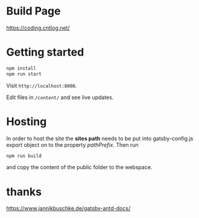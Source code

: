 
# Build Page

https://coding.cntlog.net/

# Getting started

```bash
npm install
npm run start
```

Visit `http://localhost:8000`.

Edit files in `/content/` and see live updates.

# Hosting

In order to host the site the **sites path** needs to be put into gatsby-config.js export object on to the property _pathPrefix_. Then run

```bash
npm run build
```

and copy the content of the public folder to the webspace.

# thanks

https://www.jannikbuschke.de/gatsby-antd-docs/
